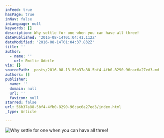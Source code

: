 ```yaml
---
inFeed: true
hasPage: true
inNav: false
inLanguage: null
keywords: []
description: Why settle for one when you can have all three!
datePublished: '2016-08-14T01:04:41.112Z'
dateModified: '2016-08-14T01:04:37.832Z'
title: ''
author:
  - name: ''
    url: Emilie Odeile
via: {}
sourcePath: _posts/2016-08-13-56b37a88-5bf4-4fb0-8290-96cac6a27ed3.md
authors: []
publisher:
  name: ''
  domain: null
  url: ''
  favicon: null
starred: false
url: 56b37a88-5bf4-4fb0-8290-96cac6a27ed3/index.html
_type: Article

---
```

![Why settle for one when you can have all three!](https://the-grid-user-content.s3-us-west-2.amazonaws.com/4578855c-681c-4deb-927e-601f8406e5e2.jpg)